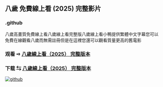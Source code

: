 ## 八歲 免費線上看 (2025) 完整影片

### .github

八歲高畫質免費線上看八歲線上看完整版八歲線上看小鴨提供繁體中文字幕您可以免費在線觀看八歲而無需註冊但是在這裡您還可以觀看質量更高的舊電影

### 观看 ➺ [八歲線上看（2͏0͏2͏5͏） 完整版本](https://watching4khdmovies.blogspot.com/2025/06/k9-zh.html)

### 下载 ⇆ [八歲線上看（2͏0͏2͏5͏） 完整版本](https://watching4khdmovies.blogspot.com/2025/06/k9-zh.html)

<a href="https://watching4khdmovies.blogspot.com/2025/06/k9-zh.html" rel="nofollow"><img src="https://image.tmdb.org/t/p/w1280/z5q96T1vlK8zJ2vuv9v8Rm5k4kt.jpg" alt="github" data-canonical-src="https://image.tmdb.org/t/p/w1280/z5q96T1vlK8zJ2vuv9v8Rm5k4kt.jpg" style="max-width: 100%;"></a>
